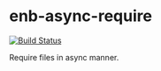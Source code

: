 # enb-async-require

[![Build Status](https://travis-ci.org/SwinX/enb-async-require.svg)](https://travis-ci.org/SwinX/enb-async-require)

Require files in async manner.
